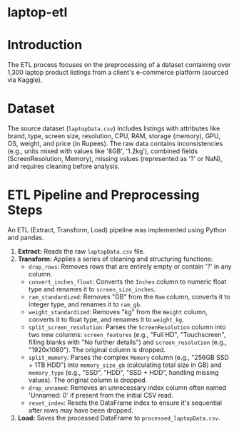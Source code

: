 # laptop-etl

# Introduction

The ETL process focuses on the preprocessing of a dataset containing over 1,300 laptop product listings from a client's e-commerce platform (sourced via Kaggle).

# Dataset

The source dataset (`laptopData.csv`) includes listings with attributes like brand, type, screen size, resolution, CPU, RAM, storage (memory), GPU, OS, weight, and price (in Rupees). The raw data contains inconsistencies (e.g., units mixed with values like '8GB', '1.2kg'), combined fields (ScreenResolution, Memory), missing values (represented as '?' or NaN), and requires cleaning before analysis.

# ETL Pipeline and Preprocessing Steps

An ETL (Extract, Transform, Load) pipeline was implemented using Python and pandas.

1.  **Extract:** Reads the raw `laptopData.csv` file.
2.  **Transform:** Applies a series of cleaning and structuring functions:
    * `drop_rows`: Removes rows that are entirely empty or contain '?' in any column.
    * `convert_inches_float`: Converts the `Inches` column to numeric float type and renames it to `screen_size_inches`.
    * `ram_standardized`: Removes "GB" from the `Ram` column, converts it to integer type, and renames it to `ram_gb`.
    * `weight_standardized`: Removes "kg" from the `Weight` column, converts it to float type, and renames it to `weight_kg`.
    * `split_screen_resolution`: Parses the `ScreenResolution` column into two new columns: `screen_features` (e.g., "Full HD", "Touchscreen", filling blanks with "No further details") and `screen_resolution` (e.g., "1920x1080"). The original column is dropped.
    * `split_memory`: Parses the complex `Memory` column (e.g., "256GB SSD + 1TB HDD") into `memory_size_gb` (calculating total size in GB) and `memory_type` (e.g., "SSD", "HDD", "SSD + HDD", handling missing values). The original column is dropped.
    * `drop_unnamed`: Removes an unnecessary index column often named 'Unnamed: 0' if present from the initial CSV read.
    * `reset_index`: Resets the DataFrame index to ensure it's sequential after rows may have been dropped.
3.  **Load:** Saves the processed DataFrame to `processed_laptopData.csv`.
